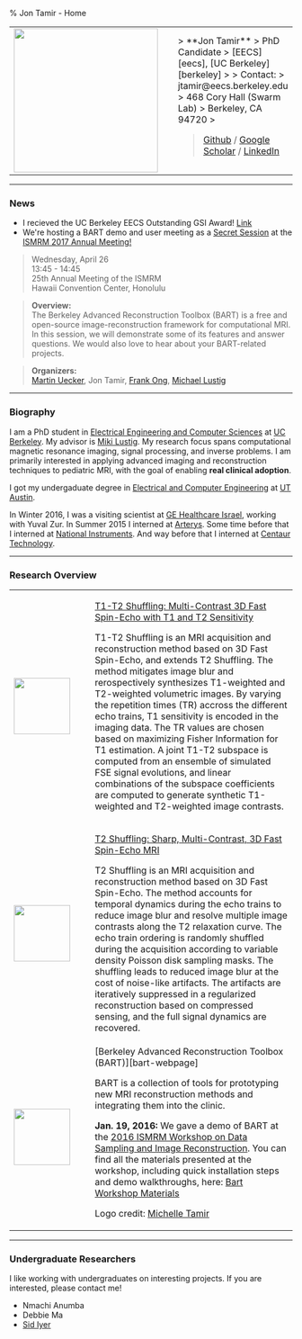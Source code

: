 % Jon Tamir - Home

<table>
<tr>
<td>
<img style='height:256px' src='images/me.png'>
</td>
<td width=20px>
</td>
<td>
> **Jon Tamir**  
> PhD Candidate  
> [EECS][eecs], [UC Berkeley][berkeley]
>
> Contact:  
> jtamir@eecs.berkeley.edu  
> 468 Cory Hall  (Swarm Lab)
> Berkeley, CA 94720  
>

> [Github][github] / [Google Scholar][gscholar] / [LinkedIn][linkedin]
</td>
</tr>
</table>

---

### News
*  I recieved the UC Berkeley EECS Outstanding GSI Award! [Link](https://www2.eecs.berkeley.edu/Students/Awards/13/)
*  We're hosting a BART demo and user meeting as a [Secret Session](http://www.ismrm.org/secret/)
at the [ISMRM 2017 Annual Meeting!](http://www.ismrm.org/2017-annual-meeting-exhibition/)

> Wednesday, April 26  
> 13:45 - 14:45  
> 25th Annual Meeting of the ISMRM  
> Hawaii Convention Center, Honolulu

> __Overview:__  
> The Berkeley Advanced Reconstruction Toolbox (BART) is a free and open-source image-reconstruction framework
> for computational MRI. In this session, we will demonstrate some of its features and answer questions.
> We would also love to hear about your BART-related projects.

> __Organizers:__  
> [Martin Uecker](http://www.uecker.net), Jon Tamir, [Frank Ong](https://people.eecs.berkeley.edu/~frankong/), [Michael Lustig](http://www.mlustig.com)

---

### Biography
I am a PhD student in [Electrical Engineering and Computer Sciences][eecs] at [UC Berkeley][berkeley].
My advisor is [Miki Lustig][miki]. My research focus spans computational magnetic resonance imaging, signal processing, and inverse problems.
I am primarily interested in applying advanced imaging and reconstruction techniques to pediatric MRI, with the goal of enabling **real clinical adoption**.

I got my undergaduate degree in [Electrical and Computer Engineering][ut-ece] at [UT Austin][utexas].

In Winter 2016, I was a visiting scientist at [GE Healthcare Israel](http://www.ge.com/il/), working with Yuval Zur. In Summer 2015 I interned at [Arterys](http://www.arterys.com). Some time before that I interned at
[National Instruments](http://www.ni.com). And way before that I interned at [Centaur Technology](http://www.centtech.com).

---

### Research Overview

<table>
<tr>
<td align="center">
<img style='height:100px' src='images/t2t1ir.gif'>
</td>
<td width=12px> </td>
<td>

[T1-T2 Shuffling: Multi-Contrast 3D Fast Spin-Echo with T1 and T2 Sensitivity][t1-t2shuffling-webpage]  

T1-T2 Shuffling is an MRI acquisition and reconstruction method based on 3D Fast Spin-Echo, and extends T2 Shuffling.
The method mitigates image blur and rerospectively synthesizes T1-weighted and T2-weighted volumetric images.
By varying the repetition times (TR) accross the different echo trains, T1 sensitivity is encoded in the imaging data.
The TR values are chosen based on maximizing Fisher Information for T1 estimation. A joint T1-T2 subspace is computed from 
an ensemble of simulated FSE signal evolutions, and linear combinations of the subspace coefficients are computed
to generate synthetic T1-weighted and T2-weighted image contrasts.

</td>
</tr>
<tr>
<tr>
<td align="center">
<img style='height:100px' src='images/t2sh_knees.gif'>
</td>
<td width=12px> </td>
<td>

[T2 Shuffling: Sharp, Multi-Contrast, 3D Fast Spin-Echo MRI][t2shuffling-webpage]  

T2 Shuffling is an MRI acquisition and reconstruction method based on 3D Fast Spin-Echo. The method accounts for temporal
dynamics during the echo trains to reduce image blur and resolve multiple image contrasts along the T2 relaxation curve.
The echo train ordering is randomly shuffled during the
acquisition according to variable density Poisson disk sampling masks. The shuffling leads to reduced image blur at the
cost of noise-like artifacts. The artifacts are iteratively suppressed in a regularized reconstruction based on
compressed sensing, and the full signal dynamics are recovered.

</td>
</tr>
<tr>
<td align="center">
<img style='height:100px' src='images/BART-logo.png'>  
</td>
<td width=12px> </td>
<td>
[Berkeley Advanced Reconstruction Toolbox (BART)][bart-webpage]  

BART is a collection of tools for prototyping new MRI reconstruction methods and integrating them into the clinic.

**Jan. 19, 2016:** We gave a demo of BART at the [2016 ISMRM Workshop on Data Sampling and Image
Reconstruction][sedona2016]. You can find all the materials presented at the workshop,
including quick installation steps and demo walkthroughs, here:
[Bart Workshop Materials][bart-workshop]

Logo credit: [Michelle Tamir](http://michelletamir.com)
</td>
</tr>
</table>

---

### Undergraduate Researchers

I like working with undergraduates on interesting projects. If you are interested, please contact me!

* Nmachi Anumba
* Debbie Ma
* [Sid Iyer](http://www.mit.edu/~ssi/)



[sedona2016]:http://ismrm.org/workshops/Data16/
[t2shuffling-webpage]:http://jtamir.github.com/t2shuffling-support
[t1-t2shuffling-webpage]:files/papers/0451.html
[bart-webpage]:http://mrirecon.github.io/bart
[bart-workshop]:http://github.com/mikgroup/bart-workshop
[eecs]: http://eecs.berkeley.edu/
[berkeley]: http://berkeley.edu/
[ut-ece]: http://www.ece.utexas.edu/
[utexas]: http://utexas.edu/
[miki]: http://www.mlustig.com
[github]: http://github.com/jtamir
[gscholar]: https://scholar.google.com/citations?user=F_6aatkAAAAJ&hl=en
[linkedin]: https://www.linkedin.com/in/jonathan-tamir-62887220
